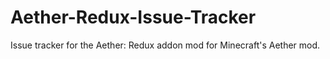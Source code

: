 # Aether-Redux-Issue-Tracker
Issue tracker for the Aether: Redux addon mod for Minecraft's Aether mod.
